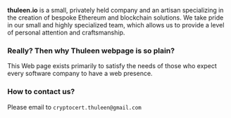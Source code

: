 **thuleen.io** is a small, privately held company and an artisan specializing in the creation of bespoke Ethereum and blockchain solutions. We take pride in our small and highly specialized team, which allows us to provide a level of personal attention and craftsmanship.

### Really? Then why Thuleen webpage is so plain?

This Web page exists primarily to satisfy the needs of those who expect every software company to have a web presence.

### How to contact us?

Please email to `cryptocert.thuleen@gmail.com`